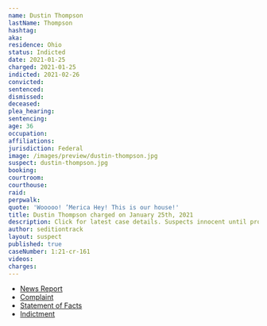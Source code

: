 ```yaml
---
name: Dustin Thompson
lastName: Thompson
hashtag:
aka:
residence: Ohio
status: Indicted
date: 2021-01-25
charged: 2021-01-25
indicted: 2021-02-26
convicted: 
sentenced: 
dismissed: 
deceased:
plea_hearing:
sentencing:
age: 36
occupation:
affiliations:
jurisdiction: Federal
image: /images/preview/dustin-thompson.jpg
suspect: dustin-thompson.jpg
booking:
courtroom:
courthouse:
raid:
perpwalk:
quote: 'Wooooo! ’Merica Hey! This is our house!'
title: Dustin Thompson charged on January 25th, 2021
description: Click for latest case details. Suspects innocent until proven guilty.
author: seditiontrack
layout: suspect
published: true
caseNumber: 1:21-cr-161
videos:
charges:
---
```

- [News Report](https://www.fox19.com/2021/01/26/fbi-more-ohioans-charged-violent-us-capitol-protest/)
- [Complaint](https://www.justice.gov/opa/page/file/1361301/download)
- [Statement of Facts](https://www.justice.gov/opa/page/file/1361301/download)
- [Indictment](https://www.justice.gov/usao-dc/case-multi-defendant/file/1371361/download)
